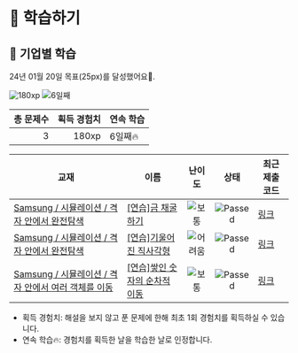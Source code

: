 # 📖 학습하기

## 🚀 기업별 학습
24년 01월 20일 목표(25px)를 달성했어요🥳.

![180xp](https://img.shields.io/badge/EXP-180xp-%235cb85c.svg?for-the-badge)
![6일째](https://img.shields.io/badge/연속학습-6일째-%23E34F26.svg?for-the-badge)

|총 문제수|획득 경험치|연속 학습|
|---:|---:|---|
3|180xp|6일째🔥|

|교재|이름|난이도|상태|최근 제출 코드|
|---|---|:---:|:---:|---|
|[Samsung / 시뮬레이션 / 격자 안에서 완전탐색](https://www.codetree.ai/missions?missionId=13)|[[연습]금 채굴하기](https://www.codetree.ai/missions/13/problems/gold-mining)|![보통][medium]|![Passed][passed]|[링크](https://github.com/jiyoungzero/codetree-TILs/blob/main/240120/%EA%B8%88%20%EC%B1%84%EA%B5%B4%ED%95%98%EA%B8%B0/gold-mining.py)|
|[Samsung / 시뮬레이션 / 격자 안에서 완전탐색](https://www.codetree.ai/missions?missionId=13)|[[연습]기울어진 직사각형](https://www.codetree.ai/missions/13/problems/slanted-rectangle)|![어려움][hard]|![Passed][passed]|[링크](https://github.com/jiyoungzero/codetree-TILs/blob/main/240120/%EA%B8%B0%EC%9A%B8%EC%96%B4%EC%A7%84%20%EC%A7%81%EC%82%AC%EA%B0%81%ED%98%95/slanted-rectangle.py)|
|[Samsung / 시뮬레이션 / 격자 안에서 여러 객체를 이동](https://www.codetree.ai/missions?missionId=13)|[[연습]쌓인 숫자의 순차적 이동](https://www.codetree.ai/missions/13/problems/sequential-movement-of-stacked-numbers)|![보통][medium]|![Passed][passed]|[링크](https://github.com/jiyoungzero/codetree-TILs/blob/main/240120/%EC%8C%93%EC%9D%B8%20%EC%88%AB%EC%9E%90%EC%9D%98%20%EC%88%9C%EC%B0%A8%EC%A0%81%20%EC%9D%B4%EB%8F%99/sequential-movement-of-stacked-numbers.py)|


* 획득 경험치: 해설을 보지 않고 푼 문제에 한해 최초 1회 경험치를 획득하실 수 있습니다.
* 연속 학습🔥: 경험치를 획득한 날을 학습한 날로 인정합니다.










[b5]: https://img.shields.io/badge/Bronze_5-%235D3E31.svg
[b4]: https://img.shields.io/badge/Bronze_4-%235D3E31.svg
[b3]: https://img.shields.io/badge/Bronze_3-%235D3E31.svg
[b2]: https://img.shields.io/badge/Bronze_2-%235D3E31.svg
[b1]: https://img.shields.io/badge/Bronze_1-%235D3E31.svg
[s5]: https://img.shields.io/badge/Silver_5-%23394960.svg
[s4]: https://img.shields.io/badge/Silver_4-%23394960.svg
[s3]: https://img.shields.io/badge/Silver_3-%23394960.svg
[s2]: https://img.shields.io/badge/Silver_2-%23394960.svg
[s1]: https://img.shields.io/badge/Silver_1-%23394960.svg
[g5]: https://img.shields.io/badge/Gold_5-%23FFC433.svg
[g4]: https://img.shields.io/badge/Gold_4-%23FFC433.svg
[g3]: https://img.shields.io/badge/Gold_3-%23FFC433.svg
[g2]: https://img.shields.io/badge/Gold_2-%23FFC433.svg
[g1]: https://img.shields.io/badge/Gold_1-%23FFC433.svg
[p5]: https://img.shields.io/badge/Platinum_5-%2376DDD8.svg
[p4]: https://img.shields.io/badge/Platinum_4-%2376DDD8.svg
[p3]: https://img.shields.io/badge/Platinum_3-%2376DDD8.svg
[p2]: https://img.shields.io/badge/Platinum_2-%2376DDD8.svg
[p1]: https://img.shields.io/badge/Platinum_1-%2376DDD8.svg
[passed]: https://img.shields.io/badge/Passed-%23009D27.svg
[failed]: https://img.shields.io/badge/Failed-%23D24D57.svg
[easy]: https://img.shields.io/badge/쉬움-%235cb85c.svg?for-the-badge
[medium]: https://img.shields.io/badge/보통-%23FFC433.svg?for-the-badge
[hard]: https://img.shields.io/badge/어려움-%23D24D57.svg?for-the-badge